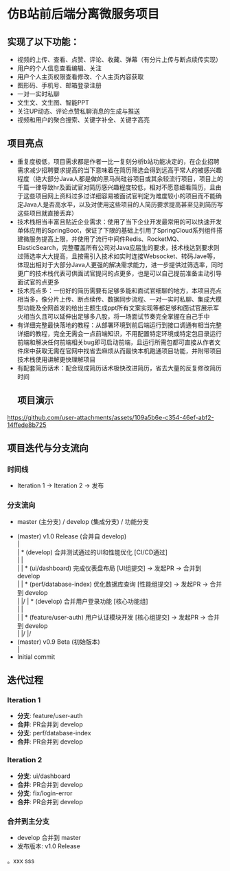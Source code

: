 # 仿B站前后端分离微服务项目

## 实现了以下功能：
- 视频的上传、查看、点赞、评论、收藏、弹幕（有分片上传与断点续传实现）
- 用户的个人信息查看编辑、关注
- 用户个人主页权限查看修改、个人主页内容获取
- 图形码、手机号、邮箱登录注册
- 一对一实时私聊
- 文生文、文生图、智能PPT
- 关注UP动态、评论点赞私聊消息的生成与推送
- 视频和用户的聚合搜索、关键字补全、关键字高亮

## 项目亮点
- 重复度极低，项目需求都是作者一比一复刻分析b站功能决定的，在企业招聘需求减少招聘要求提高的当下意味着在简历筛选会得到远高于常人的被感兴趣程度（绝大部分Java人都是做的黑马尚硅谷项目或其余较流行项目，项目上的千篇一律导致hr及面试官对简历感兴趣程度较低，相对不愿意细看简历，且由于这些项目网上资料过多过详细容易被面试官判定为难度较小的项目而不能确定Java人是否高水平，以及对使用这些项目的人简历要求提高甚至见到简历写这些项目就直接丢弃）
- 技术栈相当丰富且贴近企业需求：使用了当下企业开发最常用的可以快速开发单体应用的SpringBoot，保证了下限的基础上引用了SpringCloud系列组件搭建微服务提高上限，并使用了流行中间件Redis、RocketMQ、ElasticSearch，完整覆盖所有公司对Java应届生的要求，技术栈达到要求则过筛选率大大提高，且按需引入技术如实时连接Websocket、转码Jave等，体现出相对于大部分Java人更强的解决需求能力，进一步提供过筛选率，同时更广的技术栈代表可供面试官提问的点更多，也是可以自己提前准备主动引导面试官的点更多
- 技术亮点多：一份好的简历需要有足够多能和面试官细聊的地方，本项目亮点相当多，像分片上传、断点续传、数据同步流程、一对一实时私聊、集成大模型功能及全网首发的给出主题生成ppt所有文案实现等都足够和面试官展示军火相当久且可以延伸出足够多八股，将一场面试节奏完全掌握在自己手中
- 有详细完整最快落地的教程：从部署环境到前后端运行到接口调通有相当完整详细的教程，完全无需会一点前端知识，不用配置特定环境或特定包目录运行前端和解决任何前端相关bug即可启动前端，且运行所需包都可直接从作者文件床中获取无需在官网中找省去麻烦从而最快本机跑通项目功能，并附带项目技术栈使用讲解更快理解项目
- 有配套简历话术：配合现成简历话术极快改进简历，省去大量的反复修改简历时间
  ## 项目演示
https://github.com/user-attachments/assets/109a5b6e-c354-46ef-abf2-14ffede8b725

## 项目迭代与分支流向

### 时间线
- Iteration 1 → Iteration 2 → 发布

### 分支流向
- master (主分支) / develop (集成分支) / 功能分支

*    (master)  v1.0 Release (合并自 develop)  
|\
| *  (develop) 合并测试通过的UI和性能优化 [CI/CD通过]  
| |\
| | *  (ui/dashboard) 完成仪表盘布局 [UI组提交] → 发起PR → 合并到 develop  
| | *  (perf/database-index) 优化数据库查询 [性能组提交] → 发起PR → 合并到 develop  
| |/
| *  (develop) 合并用户登录功能 [核心功能组]  
| |\
| | *  (feature/user-auth) 用户认证模块开发 [核心组提交] → 发起PR → 合并到 develop  
| |/
|/
*    (master)  v0.9 Beta (初始版本)  
|
*    Initial commit  

## 迭代过程

### Iteration 1
- **分支**: feature/user-auth
- **合并**: PR合并到 develop
- **分支**: perf/database-index
- **合并**: PR合并到 develop

### Iteration 2
- **分支**: ui/dashboard
- **合并**: PR合并到 develop
- **分支**: fix/login-error
- **合并**: PR合并到 develop

### 合并到主分支
- develop 合并到 master
- 发布版本: v1.0 Release

。xxx
sss
